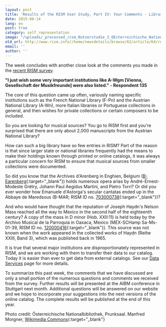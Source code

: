```yaml
---
layout: post
title: 'Results of the RISM User Study, Part IV: Your Comments - Libraries, Coverage, and Completeness'
date: 2015-08-14
lang: en
post: true
category: self_representation
image: "/uploads/_processed_/csm_Nutzerstudie_3_OEsterreichische_Nationalbibliothek_9eda955594.jpg"
old_url: http://www.rism.info//home/newsdetails/browse/62/article/64/results-of-the-rism-user-study-part-iv-your-comments-libraries-coverage-and-completeness.html
email: ''
author: ''
---
```



The week concludes with another close look at the comments you made in the [recent RISM survey](/community/survey-2014-2015.html).

**"I just wish some very important institutions like A-Wgm [Vienna, Gesellschaft der Musikfreunde] were also listed." - Respondent 135**

The core of this question came up often, variously naming specific institutions such as the French National Library (F-Pn) and the Austrian National Library (A-Wn), more Italian libraries or Portuguese collections in general, and then wishes for private collections or certain composers to be included.

So you are looking for musical sources? You go to RISM first and you're surprised that there are only about 2,000 manuscripts from the Austrian National Library?

How can such a big library have so few entries in RISM? Part of the reason is that since larger state or national libraries frequently had the means to make their holdings known through printed or online catalogs, it was always a particular concern for RISM to ensure that musical sources from smaller collections were documented.

So did you know that the Archives d'Arenberg in Enghien, Belgium ([B-Earenberg](https://opac.rism.info/search?View=rism&siglum=B-Earenberg){:target="_blank"}) holds numerous opera arias by André-Ernest-Modeste Grétry, Johann Paul Aegidus Martini, and Pietro Torri? Or did you ever wonder how Emanuele d'Astorga's secular cantatas ended up in the Abbaye de Maredsous (B-MAR; RISM ID no. [703000738](https://opac.rism.info/search?id=703000738){:target="_blank"})?

And who would have thought that the reputation of Joseph Haydn's Nelson Mass reached all the way to Mexico in the second half of the eighteenth century? A copy of the mass in D minor (Hob. XXII:11) is held today by the Archivo Musical de la Parroquia in Oaxaca, Mexico (MEX-SCHamp Sa-Ms-01-39, RISM ID no. [120000416](https://opac.rism.info/search?id=120000416){:target="_blank"}). This source was not known when the work appeared in the collected works of Haydn (Reihe XXIII, Band 3), which was published back in 1965.

It is true that several major institutions are disproportionately represented in RISM, and we are working with them to transfer their data to our catalog. Today it is easier than ever to get data from external catalogs. See our [Data Services](/community/development/data-services.html) page for more details.

To summarize this past week, the comments that we have discussed are only a small portion of the numerous questions and comments we received from the survey. Further results will be presented at the AIBM conference in Stuttgart next month. Additional questions will be answered on our website and we hope to incorporate your suggestions into the next versions of the online catalog. The complete results will be published at the end of this year.

Photo credit: Österreichische Nationalbibliothek, Prunksaal. Manfred Morgner, [Wikimedia Commons](https://commons.wikimedia.org/wiki/File:%C3%96sterreichische_Nationalbibliothek2.jpg){:target="_blank"}

<script type="text/javascript">var switchTo5x=true;</script><script type="text/javascript" src="http://w.sharethis.com/button/buttons.js"></script><script type="text/javascript">stLight.options({publisher: "9b601438-1ce1-49d8-bfd7-9cff5df54c17", doNotHash: false, doNotCopy: false, hashAddressBar: false});</script>